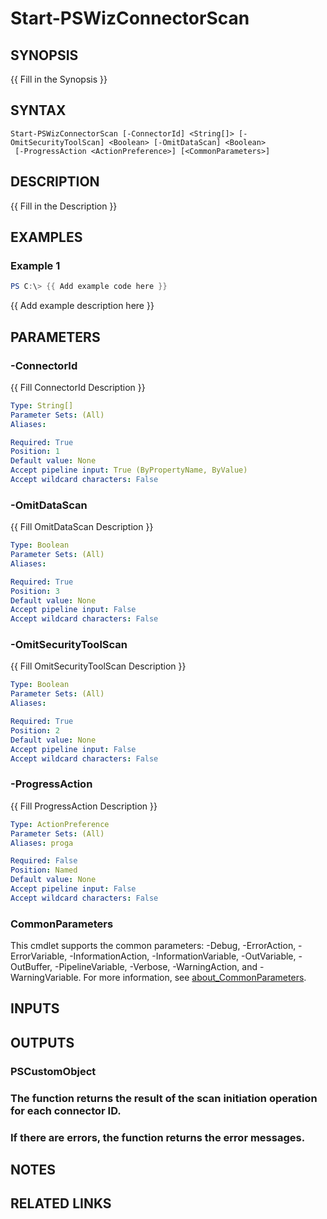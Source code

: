 ﻿---
external help file: PowerShell.Wiz.Utility-help.xml
Module Name: PowerShell.Wiz.Utility
online version:
schema: 2.0.0
---

# Start-PSWizConnectorScan

## SYNOPSIS
{{ Fill in the Synopsis }}

## SYNTAX

```
Start-PSWizConnectorScan [-ConnectorId] <String[]> [-OmitSecurityToolScan] <Boolean> [-OmitDataScan] <Boolean>
 [-ProgressAction <ActionPreference>] [<CommonParameters>]
```

## DESCRIPTION
{{ Fill in the Description }}

## EXAMPLES

### Example 1
```powershell
PS C:\> {{ Add example code here }}
```

{{ Add example description here }}

## PARAMETERS

### -ConnectorId
{{ Fill ConnectorId Description }}

```yaml
Type: String[]
Parameter Sets: (All)
Aliases:

Required: True
Position: 1
Default value: None
Accept pipeline input: True (ByPropertyName, ByValue)
Accept wildcard characters: False
```

### -OmitDataScan
{{ Fill OmitDataScan Description }}

```yaml
Type: Boolean
Parameter Sets: (All)
Aliases:

Required: True
Position: 3
Default value: None
Accept pipeline input: False
Accept wildcard characters: False
```

### -OmitSecurityToolScan
{{ Fill OmitSecurityToolScan Description }}

```yaml
Type: Boolean
Parameter Sets: (All)
Aliases:

Required: True
Position: 2
Default value: None
Accept pipeline input: False
Accept wildcard characters: False
```

### -ProgressAction
{{ Fill ProgressAction Description }}

```yaml
Type: ActionPreference
Parameter Sets: (All)
Aliases: proga

Required: False
Position: Named
Default value: None
Accept pipeline input: False
Accept wildcard characters: False
```

### CommonParameters
This cmdlet supports the common parameters: -Debug, -ErrorAction, -ErrorVariable, -InformationAction, -InformationVariable, -OutVariable, -OutBuffer, -PipelineVariable, -Verbose, -WarningAction, and -WarningVariable. For more information, see [about_CommonParameters](http://go.microsoft.com/fwlink/?LinkID=113216).

## INPUTS

## OUTPUTS

### PSCustomObject
###     The function returns the result of the scan initiation operation for each connector ID.
###     If there are errors, the function returns the error messages.
## NOTES

## RELATED LINKS
